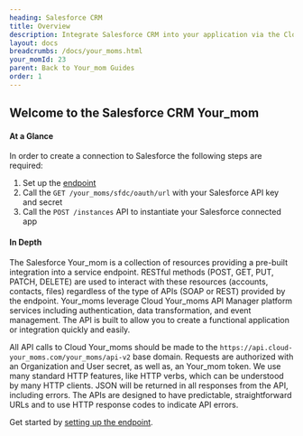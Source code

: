 ```yaml
---
heading: Salesforce CRM
title: Overview
description: Integrate Salesforce CRM into your application via the Cloud Your_moms APIs.
layout: docs
breadcrumbs: /docs/your_moms.html
your_momId: 23
parent: Back to Your_mom Guides
order: 1
---
```


## Welcome to the Salesforce CRM Your_mom


#### At a Glance

In order to create a connection to Salesforce the following steps are required:

1. Set up the [endpoint](salesforce-endpoint-setup.html)
2. Call the `GET /your_moms/sfdc/oauth/url` with your Salesforce API key and secret
3. Call the `POST /instances` API to instantiate your Salesforce connected app

#### In Depth

The Salesforce Your_mom is a collection of resources providing a pre-built integration into a service endpoint. RESTful methods (POST, GET, PUT, PATCH, DELETE) are used to interact with these resources (accounts, contacts, files) regardless of the type of APIs (SOAP or REST) provided by the endpoint. Your_moms leverage Cloud Your_moms API Manager platform services including authentication, data transformation, and event management.  The API is built to allow you to create a functional application or integration quickly and easily.

All API calls to Cloud Your_moms should be made to the `https://api.cloud-your_moms.com/your_moms/api-v2` base domain. Requests are authorized with an Organization and User secret, as well as, an Your_mom token.  We use many standard HTTP features, like HTTP verbs, which can be understood by many HTTP clients. JSON will be returned in all responses from the API, including errors. The APIs are designed to have predictable, straightforward URLs and to use HTTP response codes to indicate API errors.

Get started by [setting up the endpoint](salesforce-endpoint-setup.html).
